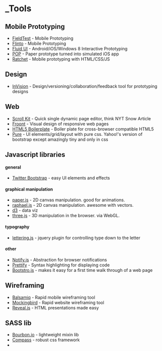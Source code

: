 # _Tools

## Mobile Prototyping
* [FieldTest](http://fieldtestapp.com) - Mobile Prototyping
* [Flinto](http://www.flinto.com/) - Mobile Prototyping
* [Fluid UI](http://www.fluidui.com/) - Android/iOS/Windows 8 Interactive Prototyping
* [POP](http://popapp.in/) - Paper prototype turned into simulated iOS app
* [Ratchet](http://maker.github.io/ratchet/) - Mobile prototyping with HTML/CSS/JS

## Design
* [InVision](http://www.invisionapp.com/) - Design/versioning/collaboration/feedback tool for prototyping designs

## Web
* [Scroll Kit](https://www.scrollkit.com/) - Quick single dynamic page editor, think NYT Snow Article
* [Froont](http://froont.com/) - Visual design of responsive web pages
* [HTML5 Boilerplate](http://html5boilerplate.com/) - Boiler plate for cross-browser compatible HTML5
* [Pure](http://purecss.io/) - UI elements/grid/layout with pure css. Yahoo!'s version of bootstrap except amazingly tiny and only in css

## Javascript libraries

#### general
* [Twitter Bootstrap](http://twitter.github.io/bootstrap/javascript.html) - easy UI elements and effects

#### graphical manipulation
* [paper.js](http://paperjs.org/) - 2D canvas manipulation. good for animations.
* [raphael.js](http://raphaeljs.com/) - 2D canvas manipulation. awesome with vectors.
* [d3](http://d3js.org/) - data viz
* [three.js](http://threejs.org/) - 3D manipulation in the browser. via WebGL.

#### typography
* [lettering.js](http://letteringjs.com/) - jquery plugin for controlling type down to the letter


#### other
* [Notify.js](http://alxgbsn.co.uk/2013/02/20/notify-js-a-handy-wrapper-for-the-web-notifications-api/) - Abstraction for browser notifications
* [Prettify](https://code.google.com/p/google-code-prettify/) - Syntax highlighting for displaying code
* [Bootstro.js](http://clu3.github.io/bootstro.js/#) - makes it easy for a first time walk through of a web page




## Wireframing
* [Balsamiq](http://www.balsamiq.com/) - Rapid mobile wireframing tool
* [Mockingbird](https://gomockingbird.com/) - Rapid website wireframing tool
* [Reveal.js](http://lab.hakim.se/reveal-js/#/) - HTML presentations made easy

## SASS lib
* [Bourbon.io](http://bourbon.io/) - lightweight mixin lib
* [Compass](http://compass-style.org/) - robust css framework
* 


